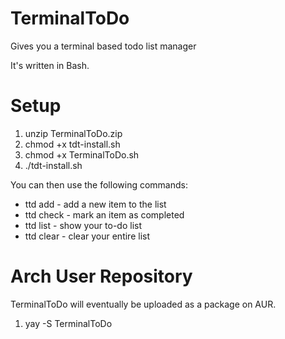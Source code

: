 # TerminalToDo
Gives you a terminal based todo list manager

It's written in Bash.

# Setup

1) unzip TerminalToDo.zip
2) chmod +x tdt-install.sh
2) chmod +x TerminalToDo.sh
3) ./tdt-install.sh

You can then use the following commands:
* ttd add - add a new item to the list
* ttd check - mark an item as completed
* ttd list - show your to-do list
* ttd clear - clear your entire list

# Arch User Repository

TerminalToDo will eventually be uploaded as a package on AUR.

1) yay -S TerminalToDo
